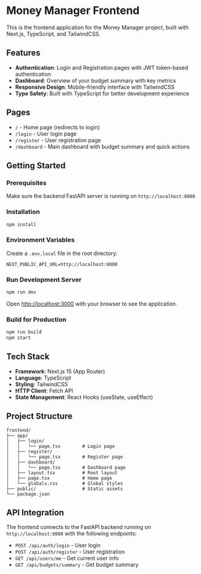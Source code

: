 # Money Manager Frontend

This is the frontend application for the Money Manager project, built with Next.js, TypeScript, and TailwindCSS.

## Features

- **Authentication**: Login and Registration pages with JWT token-based authentication
- **Dashboard**: Overview of your budget summary with key metrics
- **Responsive Design**: Mobile-friendly interface with TailwindCSS
- **Type Safety**: Built with TypeScript for better development experience

## Pages

- `/` - Home page (redirects to login)
- `/login` - User login page
- `/register` - User registration page
- `/dashboard` - Main dashboard with budget summary and quick actions

## Getting Started

### Prerequisites

Make sure the backend FastAPI server is running on `http://localhost:8000`

### Installation

```bash
npm install
```

### Environment Variables

Create a `.env.local` file in the root directory:

```env
NEXT_PUBLIC_API_URL=http://localhost:8000
```

### Run Development Server

```bash
npm run dev
```

Open [http://localhost:3000](http://localhost:3000) with your browser to see the application.

### Build for Production

```bash
npm run build
npm start
```

## Tech Stack

- **Framework**: Next.js 15 (App Router)
- **Language**: TypeScript
- **Styling**: TailwindCSS
- **HTTP Client**: Fetch API
- **State Management**: React Hooks (useState, useEffect)

## Project Structure

```
frontend/
├── app/
│   ├── login/
│   │   └── page.tsx        # Login page
│   ├── register/
│   │   └── page.tsx        # Register page
│   ├── dashboard/
│   │   └── page.tsx        # Dashboard page
│   ├── layout.tsx          # Root layout
│   ├── page.tsx            # Home page
│   └── globals.css         # Global styles
├── public/                 # Static assets
└── package.json
```

## API Integration

The frontend connects to the FastAPI backend running on `http://localhost:8000` with the following endpoints:

- `POST /api/auth/login` - User login
- `POST /api/auth/register` - User registration
- `GET /api/users/me` - Get current user info
- `GET /api/budgets/summary` - Get budget summary
